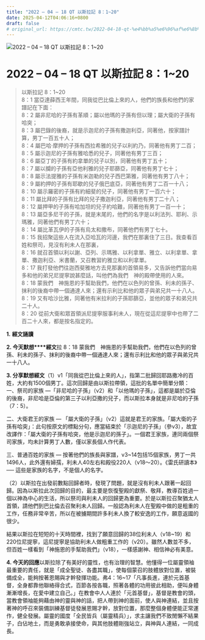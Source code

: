```yaml
---
title: "2022 – 04 – 18 QT 以斯拉記 8：1~20"
date: 2025-04-12T04:06:16+0800
draft: false
# original_url: https://cmtc.tw/2022-04-18-qt-%e4%bb%a5%e6%96%af%e6%8b%89%e8%a8%98-8%ef%bc%9a120
---
```


![2022 – 04 – 18 QT 以斯拉記 8：1~20](/images/qt.jpg   "2022 – 04 – 18 QT 以斯拉記 8：1~20")

# 2022 – 04 – 18 QT 以斯拉記 8：1~20

> 以斯拉記 8：1~20  
> 8：1 當亞達薛西王年間，同我從巴比倫上來的人，他們的族長和他們的家譜記在下面：  
> 8：2 屬非尼哈的子孫有革順；屬以他瑪的子孫有但以理；屬大衛的子孫有哈突；  
> 8：3 屬巴錄的後裔，就是示迦尼的子孫有撒迦利亞，同著他，按家譜計算，男丁一百五十人；  
> 8：4 屬巴哈‧摩押的子孫有西拉希雅的兒子以利約乃，同著他有男丁二百；  
> 8：5 屬示迦尼的子孫有雅哈悉的兒子，同著他有男丁三百；  
> 8：6 屬亞丁的子孫有約拿單的兒子以別，同著他有男丁五十；  
> 8：7 屬以攔的子孫有亞他利雅的兒子耶篩亞，同著他有男丁七十；  
> 8：8 屬示法提雅的子孫有米迦勒的兒子西巴第雅，同著他有男丁八十；  
> 8：9 屬約押的子孫有耶歇的兒子俄巴底亞，同著他有男丁二百一十八；  
> 8：10 屬示羅密的子孫有約細斐的兒子，同著他有男丁一百六十；  
> 8：11 屬比拜的子孫有比拜的兒子撒迦利亞，同著他有男丁二十八；  
> 8：12 屬押甲的子孫有哈加坦的兒子約哈難，同著他有男丁一百一十；  
> 8：13 屬亞多尼干的子孫，就是末尾的，他們的名字是以利法列、耶利、示瑪雅，同著他們有男丁六十；  
> 8：14 屬比革瓦伊的子孫有烏太和撒布，同著他們有男丁七十。  
> 8：15 我招聚這些人在流入亞哈瓦的河邊，我們在那裏住了三日。我查看百姓和祭司，見沒有利未人在那裏，  
> 8：16 就召首領以利以謝、亞列、示瑪雅、以利拿單、雅立、以利拿單、拿單、撒迦利亞、米書蘭，又召教習約雅立和以利拿單。  
> 8：17 我打發他們往迦西斐雅地方去見那裏的首領易多，又告訴他們當向易多和他的弟兄尼提寧說甚麼話，叫他們為我們　神的殿帶使用的人來。  
> 8：18 蒙我們　神施恩的手幫助我們，他們在以色列的曾孫、利未的孫子、抹利的後裔中帶一個通達人來；還有示利比和他的眾子與弟兄共一十八人。  
> 8：19 又有哈沙比雅，同著他有米拉利的子孫耶篩亞，並他的眾子和弟兄共二十人。  
> 8：20 從前大衛和眾首領派尼提寧服事利未人，現在從這尼提寧中也帶了二百二十人來，都是按名指定的。

**1.** **經文誦讀**

**2. 今天默想****經文**拉 8：18 蒙我們　神施恩的手幫助我們，他們在以色列的曾孫、利未的孫子、抹利的後裔中帶一個通達人來；還有示利比和他的眾子與弟兄共一十八人。

**3. 分享默想經文**（1）v1「同我從巴比倫上來的人」，指第二批歸回耶路撒冷的百姓，大約有1500個男丁。這次回歸是由以斯拉帶領，這批的名單中簡單分類：  
一、祭司的家族 —「非尼哈的子孫」（v2）和「以他瑪的子孫」，這都是屬於亞倫的後裔，非尼哈是亞倫的第三子以利亞撒的兒子，而以斯拉本身就是非尼哈的子孫（7：5）。

二、大衛君王的家族 — 「屬大衛的子孫」（v2）這就是君王的家族。「屬大衛的子孫有哈突」：此句按原文的標點分句，應當結束於「示迦尼的子孫」（參v3），故宜改譯作：「屬大衛的子孫有哈突，他是示迦尼的孫子」。一個君王家族，連同兩個祭司家族，均未計算男丁人數，僅以家長個人作代表。

三、普通百姓的家族 — 按著他們的族長與家譜，v3~14包括15個家族，男丁一共1496人，此外還有婦孺，利未人40左右和殿役220人（v18～20）。《雷氏研讀本》── 這些是家族的名字，不是個人的名字。

（2）以斯拉在出發前數點回歸者時，發現了問題，就是沒有利未人跟著一起回歸。因為以斯拉此次回歸的目的，最主要是恢復聖殿的獻祭、敬拜，教導百姓過一個以神為中心的生活，所以祭司與利未人的回歸更為重要。於是以斯拉召聚猶太人首領，請他們到巴比倫去召聚利未人回歸。一般認為利未人在聖殿中做的是粗重的工作，任務非常辛苦，所以在被擄期間許多利未人換了較安逸的工作，願意返國的很少。

結果以斯拉在短短的十天時間裡，找到了願意回歸的38位利未人（v18~19）和220位尼提寧，這尼提寧是協助利未人做粗重工作的（v20）。雖然人數並不多，但百姓一樣看到「神施恩的手幫助我們」（v18），一樣感謝神、相信神必有美意。

**4. 今天的回應**以斯拉除了有美好的靈性，也有治理的智慧。他懂得一位屬靈領袖最重要的責任，就是「成全聖徒、各盡其職」，使每個蒙召的肢體放對位置，被裝備成全，能夠按著恩賜與才幹發揮功能。弗4：16~17「凡事長進，連於元首基督，全身都靠他聯絡得合式，百節各按各職，照著各體的功用彼此相助，便叫身體漸漸增長，在愛中建立自己。」在教會中人人連於「元首基督」，基督是教會的頭，當教會領袖能夠藉由神的靈與神的話，把人帶到神的面前，使人與神連結，並且按著神的呼召來裝備訓練基督徒發展恩賜才幹，放對位置，那麼整個身體便能正常運作，健全發展。屬靈的國度「全民皆兵（屬靈精兵）」，求主讓我們不致閒懶不結果子，白佔地土，而是勇敢承接使命，與其他肢體剛強站立，與神與人連結，一同成長。